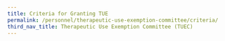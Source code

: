 ```yaml
---
title: Criteria for Granting TUE
permalink: /personnel/therapeutic-use-exemption-committee/criteria/
third_nav_title: Therapeutic Use Exemption Committee (TUEC)
---
```


